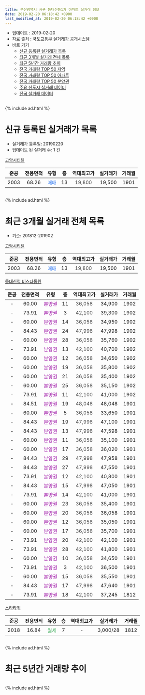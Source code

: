 ```yaml
---
title: 부산광역시 서구 동대신동1가 아파트 실거래 정보
date: 2019-02-20 06:18:42 +0900
last_modified_at: 2019-02-20 06:18:42 +0900
---
```


* 업데이트 : 2019-02-20
* 자료 출처 : [국토교통부 실거래가 공개시스템](http://rt.molit.go.kr)
* 바로 가기
    * [신규 등록된 실거래가 목록](#신규-등록된-실거래가-목록)
    * [최근 3개월 실거래 전체 목록](#최근-3개월-실거래-전체-목록)
    * [최근 5년간 거래량 추이](#최근-5년간-거래량-추이)
    * [전국 거래량 TOP 50 지역](https://inasie.github.io/apt-trade-info/최근-3개월-전국에서-가장-거래가-많이-발생한-지역)
    * [전국 거래량 TOP 50 아파트](https://inasie.github.io/apt-trade-info/최근-3개월-전국에서-가장-거래가-많이-발생한-아파트)
    * [전국 거래량 TOP 50 분양권](https://inasie.github.io/apt-trade-info/최근-3개월-전국에서-가장-거래가-많이-발생한-분양권)
    * [주요 신도시 실거래 데이터](https://inasie.github.io/apt-trade-info/주요-신도시)
    * [전국 실거래 데이터](https://inasie.github.io/apt-trade-info/전국)
<br>
{% include ad.html %}
<br>

# 신규 등록된 실거래가 목록
* 실거래가 등록일: 20190220
* 업데이트 된 실거래 수: 1 건


[고암시티텔](https://search.naver.com/search.naver?query=%EB%B6%80%EC%82%B0%EA%B4%91%EC%97%AD%EC%8B%9C+%EC%84%9C%EA%B5%AC+%EB%8F%99%EB%8C%80%EC%8B%A0%EB%8F%991%EA%B0%80+%EA%B3%A0%EC%95%94%EC%8B%9C%ED%8B%B0%ED%85%94)

|준공|전용면적|유형|층|역대최고가|실거래가|거래월|
|:---:|:---:|:---:|:---:|:---:|:---:|:---:|
|2003|68.26|<span style="color:#4285f3">매매</span>|13|<span style="color:#444444">19,800</span>|19,500|1901|


<br>
{% include ad.html %}
<br>

# 최근 3개월 실거래 전체 목록
* 기준: 201812-201902


[고암시티텔](https://search.naver.com/search.naver?query=%EB%B6%80%EC%82%B0%EA%B4%91%EC%97%AD%EC%8B%9C+%EC%84%9C%EA%B5%AC+%EB%8F%99%EB%8C%80%EC%8B%A0%EB%8F%991%EA%B0%80+%EA%B3%A0%EC%95%94%EC%8B%9C%ED%8B%B0%ED%85%94)

|준공|전용면적|유형|층|역대최고가|실거래가|거래월|
|:---:|:---:|:---:|:---:|:---:|:---:|:---:|
|2003|68.26|<span style="color:#4285f3">매매</span>|13|<span style="color:#444444">19,800</span>|19,500|1901|

[동대신역 비스타동원](https://search.naver.com/search.naver?query=%EB%B6%80%EC%82%B0%EA%B4%91%EC%97%AD%EC%8B%9C+%EC%84%9C%EA%B5%AC+%EB%8F%99%EB%8C%80%EC%8B%A0%EB%8F%991%EA%B0%80+%EB%8F%99%EB%8C%80%EC%8B%A0%EC%97%AD+%EB%B9%84%EC%8A%A4%ED%83%80%EB%8F%99%EC%9B%90)

|준공|전용면적|유형|층|역대최고가|실거래가|거래월|
|:---:|:---:|:---:|:---:|:---:|:---:|:---:|
|-|60.00|<span style="color:#9C11A5">분양권</span>|11|<span style="color:#444444">36,058</span>|34,900|1902|
|-|73.91|<span style="color:#9C11A5">분양권</span>|3|<span style="color:#444444">42,100</span>|39,300|1902|
|-|60.00|<span style="color:#9C11A5">분양권</span>|14|<span style="color:#444444">36,058</span>|34,950|1902|
|-|84.43|<span style="color:#9C11A5">분양권</span>|24|<span style="color:#444444">47,998</span>|47,998|1902|
|-|60.00|<span style="color:#9C11A5">분양권</span>|28|<span style="color:#444444">36,058</span>|35,760|1902|
|-|73.91|<span style="color:#9C11A5">분양권</span>|13|<span style="color:#444444">42,100</span>|40,700|1902|
|-|60.00|<span style="color:#9C11A5">분양권</span>|12|<span style="color:#444444">36,058</span>|34,650|1902|
|-|60.00|<span style="color:#9C11A5">분양권</span>|19|<span style="color:#444444">36,058</span>|35,800|1902|
|-|60.00|<span style="color:#9C11A5">분양권</span>|21|<span style="color:#444444">36,058</span>|35,400|1902|
|-|60.00|<span style="color:#9C11A5">분양권</span>|25|<span style="color:#444444">36,058</span>|35,150|1902|
|-|73.91|<span style="color:#9C11A5">분양권</span>|11|<span style="color:#444444">42,100</span>|41,000|1902|
|-|84.51|<span style="color:#9C11A5">분양권</span>|19|<span style="color:#444444">48,048</span>|48,048|1901|
|-|60.00|<span style="color:#9C11A5">분양권</span>|5|<span style="color:#444444">36,058</span>|33,650|1901|
|-|84.43|<span style="color:#9C11A5">분양권</span>|19|<span style="color:#444444">47,998</span>|47,100|1901|
|-|84.43|<span style="color:#9C11A5">분양권</span>|13|<span style="color:#444444">47,998</span>|47,598|1901|
|-|60.00|<span style="color:#9C11A5">분양권</span>|11|<span style="color:#444444">36,058</span>|35,100|1901|
|-|60.00|<span style="color:#9C11A5">분양권</span>|17|<span style="color:#444444">36,058</span>|36,020|1901|
|-|84.43|<span style="color:#9C11A5">분양권</span>|29|<span style="color:#444444">47,998</span>|47,958|1901|
|-|84.43|<span style="color:#9C11A5">분양권</span>|27|<span style="color:#444444">47,998</span>|47,550|1901|
|-|73.91|<span style="color:#9C11A5">분양권</span>|12|<span style="color:#444444">42,100</span>|40,800|1901|
|-|84.43|<span style="color:#9C11A5">분양권</span>|15|<span style="color:#444444">47,998</span>|47,050|1901|
|-|73.91|<span style="color:#9C11A5">분양권</span>|14|<span style="color:#444444">42,100</span>|41,000|1901|
|-|60.00|<span style="color:#9C11A5">분양권</span>|23|<span style="color:#444444">36,058</span>|35,400|1901|
|-|60.00|<span style="color:#9C11A5">분양권</span>|20|<span style="color:#444444">36,058</span>|36,058|1901|
|-|60.00|<span style="color:#9C11A5">분양권</span>|12|<span style="color:#444444">36,058</span>|35,050|1901|
|-|60.00|<span style="color:#9C11A5">분양권</span>|17|<span style="color:#444444">36,058</span>|35,700|1901|
|-|73.91|<span style="color:#9C11A5">분양권</span>|20|<span style="color:#444444">42,100</span>|42,100|1901|
|-|73.91|<span style="color:#9C11A5">분양권</span>|28|<span style="color:#444444">42,100</span>|41,800|1901|
|-|60.00|<span style="color:#9C11A5">분양권</span>|10|<span style="color:#444444">36,058</span>|34,650|1901|
|-|73.91|<span style="color:#9C11A5">분양권</span>|3|<span style="color:#444444">42,100</span>|36,500|1901|
|-|60.00|<span style="color:#9C11A5">분양권</span>|15|<span style="color:#444444">36,058</span>|35,550|1901|
|-|84.43|<span style="color:#9C11A5">분양권</span>|17|<span style="color:#444444">47,998</span>|47,640|1901|
|-|73.91|<span style="color:#9C11A5">분양권</span>|18|<span style="color:#444444">42,100</span>|37,245|1812|

[스타타워](https://search.naver.com/search.naver?query=%EB%B6%80%EC%82%B0%EA%B4%91%EC%97%AD%EC%8B%9C+%EC%84%9C%EA%B5%AC+%EB%8F%99%EB%8C%80%EC%8B%A0%EB%8F%991%EA%B0%80+%EC%8A%A4%ED%83%80%ED%83%80%EC%9B%8C)

|준공|전용면적|유형|층|역대최고가|실거래가|거래월|
|:---:|:---:|:---:|:---:|:---:|:---:|:---:|
|2018|16.84|<span style="color:#34a853">월세</span>|7|<span style="color:#444444">-</span>|3,000/28|1812|


<br>
{% include ad.html %}
<br>

# 최근 5년간 거래량 추이


<div style="width:100%;">
    <canvas id="deal_progress" height="200"></canvas>
</div>

<script>
new Chart(document.getElementById("deal_progress"), {
    type: 'line',
    data: {
        labels: ['201402','201403','201404','201405','201406','201407','201408','201409','201410','201411','201412','201501','201502','201503','201504','201505','201506','201507','201508','201509','201510','201511','201512','201601','201602','201603','201604','201605','201606','201607','201608','201609','201610','201611','201612','201701','201702','201703','201704','201705','201706','201707','201708','201709','201710','201711','201712','201801','201802','201803','201804','201805','201806','201807','201808','201809','201810','201811','201812','201901','201902'],
        datasets: [{
            label: '매매',
            pointRadius: 1,
            data: [1, 0, 1, 0, 0, 0, 1, 1, 1, 1, 0, 1, 1, 2, 0, 1, 0, 0, 1, 0, 0, 0, 0, 0, 2, 0, 1, 2, 0, 0, 0, 0, 1, 1, 1, 0, 0, 1, 6, 10, 2, 2, 1, 0, 0, 1, 0, 0, 0, 0, 0, 1, 0, 0, 0, 0, 3, 5, 1, 22, 11],
            borderColor: "rgba(255, 201, 14, 1)",
            backgroundColor: "rgba(255, 201, 14, 0.5)",
            fill: false,
            lineTension: 0
        },{
            label: '전월세',
            pointRadius: 1,
            data: [0, 1, 0, 0, 0, 0, 0, 0, 0, 0, 0, 0, 1, 1, 0, 0, 0, 0, 0, 0, 0, 0, 0, 0, 0, 1, 1, 0, 0, 0, 0, 0, 0, 0, 0, 0, 0, 1, 0, 0, 0, 1, 1, 0, 0, 0, 1, 0, 0, 0, 1, 2, 5, 4, 4, 1, 1, 1, 1, 0, 0],
            borderColor: "rgba(0, 141, 185, 1)",
            backgroundColor: "rgba(0, 141, 185, 0.5)",
            fill: false,
            lineTension: 0
        }
        ]
    },
    options: {
        responsive: true,
        title: {
            display: false
        },
        tooltips: {
            mode: 'index',
            intersect: false
        },
        hover: {
            mode: 'nearest',
            intersect: true
        },
        scales: {
            xAxes: [{
                display: true,
                scaleLabel: {
                    display: true,
                    labelString: '년/월'
                }
            }],
            yAxes: [{
                display: true,
                ticks: {
                    suggestedMin: 0,
                },
                scaleLabel: {
                    display: true,
                    labelString: '실거래 수'
                }
            }]
        }
    }
});

</script>


<br>
{% include ad.html %}
<br>

